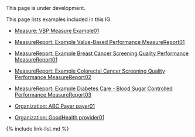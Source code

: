
<div class="bg-info" markdown="1">
This page is under development.
</div>

This page lists examples included in this IG.

<!-- ================================================ -->
<!--  use this line to include an autogenerated list of all examples from the remove it if you would like to hand generate it -->

<!-- {% include example-list-generator.md %} -->

<!-- ================================================ -->

- [Measure: VBP Measure Example01](Measure-vbp-example01.html)

- [MeasureReport: Example Value-Based Performance MeasureReport01](MeasureReport-vbp-measurereport01.html)

- [MeasureReport: Example Breast Cancer Screening Quality Performance MeasureReport01](MeasureReport-quality-measurereport01.html)

- [MeasureReport: Example Colorectal Cancer Screening Quality Performance MeasureReport02](MeasureReport-quality-measurereport02.html)

- [MeasureReport: Example Diabetes Care - Blood Sugar Controlled Performance MeasureReport03](MeasureReport-quality-measurereport03.html)

- [Organization: ABC Payer payer01](Organization-vbp-payer01.html)

- [Organization: GoodHealth provider01](Organization-vbp-provider01.html)

{% include link-list.md %}
